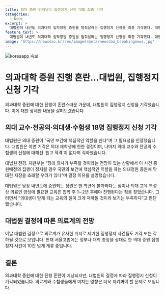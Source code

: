 ```yaml
---
title: 의대 증원 멈춰달라 집행정지 신청 대법 최종 기각
categories:
  - News
excerpt: >
  대법원이 내년도 의과대학 입학정원 증원을 멈춰달라는 집행정지 신청을 최종 기각했다. 대법원은 의대 증원이 국민 보건에 핵심 역할을 하며 필요하다고 판단했다. 의대 교수·전공의·의대생·수험생 18명이 보건복지부·교육부 장관을 상대로 집행정지신청했지만 기각됐다. 대법원은 의대 재학생에 대한 결정이며, 남은 사건도 기각될 것으로 예상된다. 현재 서울고법에는 의대 증원 집행정지 사건이 10건 넘게 계류 중이다.
feature_text: >
  대법원이 내년도 의과대학 입학정원 증원을 멈춰달라는 집행정지 신청을 최종 기각했다. 대법원은 의대 증원이 국민 보건에 핵심 역할을 하며 필요하다고 판단했다. 의대 교수·전공의·의대생·수험생 18명이 보건복지부·교육부 장관을 상대로 집행정지신청했지만 기각됐다. 대법원은 의대 재학생에 대한 결정이며, 남은 사건도 기각될 것으로 예상된다. 현재 서울고법에는 의대 증원 집행정지 사건이 10건 넘게 계류 중이다.
image: 'https://newsdao.kr/res/images/meta/newsdao_breakingnews.jpg'
---
```


<p><img src="https://newsdao.kr/res/images/meta/newsdao_breakingnews.jpg" alt="koreaapp 속보" /></p>

<h1>의과대학 증원 진행 혼란…대법원, 집행정지 신청 기각</h1>

<p data-ke-size="size16">의과대학 증원에 대한 진행이 혼란스러운 가운데, 대법원이 집행정지 신청을 기각했습니다. 이에 대한 상세한 내용을 살펴보겠습니다.</p>

<h2 data-ke-size="size26">의대 교수·전공의·의대생·수험생 18명 집행정지 신청 기각</h2>

<p>대법원은 의대 증원이 “국민 보건에 핵심적인 역할을 한다”며 그 필요성을 인정했습니다. 대법원은 이번 기각은 의대 재학생에 한한 결정이며, 나머지 의대 교수와 전공의·수험생의 신청에 대해선 ‘원고 적격’이 없다며 각하했습니다.</p>

<p>대법원 전경. 재판부는 “장래 의사가 부족할 것이라는 전망이 있는 상황에서 이 사건 증원배정의 집행이 정지될 경우 국민의 보건에 핵심적인 역할을 하는 의대정원 증원에 막대한 지장을 초래할 우려가 있다”며 결정 이유를 설명했습니다.</p>

<p>대법원은 당장 내년도에 증원되는 정원은 한 학년에 불과하다는 점이나 의대 교육 특성상 의료인 양성에 필요한 교육은 입학 후 1∼2년 후에야 진행된다는 점을 짚었습니다. 그러면서 “의대생이 받게 되는 교육의 질이 크게 저하될 것이라 보기는 부족하다”고 판단했습니다.</p>

<h2 data-ke-size="size26">대법원 결정에 따른 의료계의 전망</h2>

<p>이날 대법원 결정으로 의료계가 유사한 취지로 제기한 집행정지 사건들도 기각 또는 각하될 것으로 보입니다. 현재 서울고법에는 정부나 대학 총장을 상대로 한 의대 증원 집행정지 사건이 10건 넘게 계류 중입니다.</p>

<h2 data-ke-size="size26">결론</h2>

<p>의과대학 증원에 대한 진행 혼란이 예상되지만, 대법원의 결정에 따라 집행정지 신청이 기각되었습니다. 의료계와 수험생들에게 미치는 영향은 더욱 지켜봐야 할 문제로 보입니다.</p>

